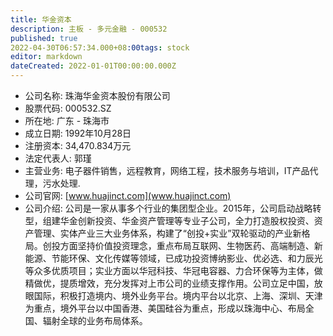 ```yaml
---
title: 华金资本
description: 主板 - 多元金融 - 000532
published: true
2022-04-30T06:57:34.000+08:00tags: stock
editor: markdown
dateCreated: 2022-01-01T00:00:00.000Z
---
```


- 公司名称: 珠海华金资本股份有限公司
- 股票代码: 000532.SZ
- 所在地: 广东 - 珠海市
- 成立日期: 1992年10月28日
- 注册资本: 34,470.834万元
- 法定代表人: 郭瑾
- 主营业务: 电子器件销售，远程教育，网络工程，技术服务与培训，IT产品代理，污水处理.
- 公司官网: [www.huajinct.com](www.huajinct.com)
- 公司介绍: 公司是一家从事多个行业的集团型企业。2015年，公司启动战略转型，组建华金创新投资、华金资产管理等专业子公司，全力打造股权投资、资产管理、实体产业三大业务体系，构建了“创投+实业”双轮驱动的产业新格局。创投方面坚持价值投资理念，重点布局互联网、生物医药、高端制造、新能源、节能环保、文化传媒等领域，已成功投资博纳影业、优必选、和力辰光等众多优质项目；实业方面以华冠科技、华冠电容器、力合环保等为主体，做精做优，提质增效，充分发挥对上市公司的业绩支撑作用。公司立足中国，放眼国际，积极打造境内、境外业务平台。境内平台以北京、上海、深圳、天津为重点，境外平台以中国香港、美国硅谷为重点，形成以珠海中心、布局全国、辐射全球的业务布局体系。



